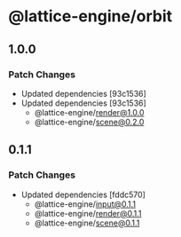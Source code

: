 # @lattice-engine/orbit

## 1.0.0

### Patch Changes

- Updated dependencies [93c1536]
- Updated dependencies [93c1536]
  - @lattice-engine/render@1.0.0
  - @lattice-engine/scene@0.2.0

## 0.1.1

### Patch Changes

- Updated dependencies [fddc570]
  - @lattice-engine/input@0.1.1
  - @lattice-engine/render@0.1.1
  - @lattice-engine/scene@0.1.1
